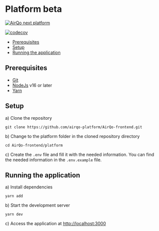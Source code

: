 # Platform beta

[![AirQo next platform](https://img.shields.io/endpoint?url=https://dashboard.cypress.io/badge/simple/ap5jjk/staging&style=flat&logo=cypress)](https://dashboard.cypress.io/projects/ap5jjk/runs)

[![codecov](https://codecov.io/gh/airqo-platform/AirQo-frontend/branch/staging/graph/badge.svg)](https://codecov.io/gh/airqo-platform/AirQo-frontend)

- [Prerequisites](#prerequisites)
- [Setup](#setup)
- [Running the application](#running-the-application)

## Prerequisites
-   [Git](https://gist.github.com/derhuerst/1b15ff4652a867391f03)
-   [NodeJs](https://nodejs.org/en/) v16 or later
-   [Yarn](https://classic.yarnpkg.com/lang/en/)

## Setup
a) Clone the repository

    git clone https://github.com/airqo-platform/AirQo-frontend.git

b) Change to the platform folder in the cloned repository directory

    cd AirQo-frontend/platform

c)  Create the `.env` file and fill it with the needed information. You can find the needed information in the `.env.example` file.

## Running the application

a) Install dependencies

    yarn add

b) Start the development server

    yarn dev
 
c) Access the application at [http://localhost:3000](http://localhost:3000)
